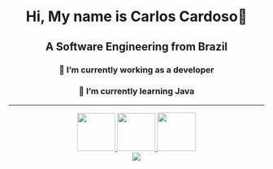 <div align="center"="center">
    <h1 align="center">Hi, My name is Carlos Cardoso👋</h1>
    <h2 align="center">A Software Engineering from Brazil</h2>
</div>
<div align="center"="center">
    <h3 align="center">🔭 I’m currently working as a developer</h3>
    <h3 align="center">🌱 I’m currently learning Java</h3>
</div>
<hr/>
<div align="center">
    <a href="https://www.linkedin.com/in/carlos-cardoso-886530249/">
        <img max width=75px
            src="https://img.shields.io/badge/LinkedIn-0077B5?style=for-the-badge&logo=linkedin&logoColor=white">
    </a>
    <a href="https://wa.me/5551984160259?text=Oii+vim+pelo+teu+GitHub+%3AP">
        <img max width=75px src="https://img.shields.io/badge/WhatsApp-25D366?logo=whatsapp&logoColor=fff&style=flat">
    </a>
    <a href="https://www.instagram.com/carlos_ccardoso/">
        <img max width=76px
            src="https://img.shields.io/badge/Instagram-E4405F?style=for-the-badge&logo=instagram&logoColor=white">
    </a>


</div>

<div align="center">
    <img src="https://skillicons.dev/icons?i=js,html,css,php,laravel,git,java,photoshop">
</div>
</main>

